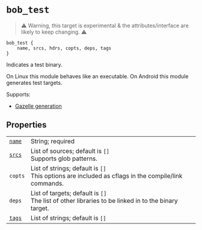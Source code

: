 # `bob_test`

> ⚠ Warning, this target is experimental & the attributes/interface are likely to keep changing. ⚠

```bp
bob_test {
    name, srcs, hdrs, copts, deps, tags
}
```

Indicates a test binary.

On Linux this module behaves like an executable.
On Android this module generates test targets.

Supports:

- [Gazelle generation](../../gazelle/README.md)

## Properties

|                                                |                                                                                                       |
| ---------------------------------------------- | ----------------------------------------------------------------------------------------------------- |
| [`name`](properties/common_properties.md#name) | String; required                                                                                      |
| [`srcs`](properties/strict_properties.md)      | List of sources; default is `[]`<br>Supports glob patterns.                                           |
| `copts`                                        | List of strings; default is `[]`<br>This options are included as cflags in the compile/link commands. |
| `deps`                                         | List of targets; default is `[]`<br>The list of other libraries to be linked in to the binary target. |
| [`tags`](properties/common_properties.md#tags) | List of strings; default is `[]`                                                                      |
